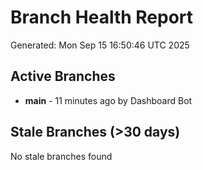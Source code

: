 # Branch Health Report
Generated: Mon Sep 15 16:50:46 UTC 2025

## Active Branches
- **main** - 11 minutes ago by Dashboard Bot

## Stale Branches (>30 days)
No stale branches found
